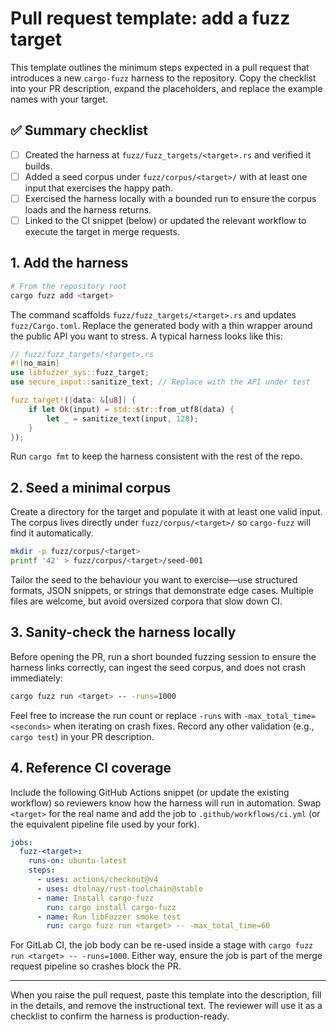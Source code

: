 # Pull request template: add a fuzz target

This template outlines the minimum steps expected in a pull request that introduces a new `cargo-fuzz` harness to the repository. Copy the checklist into your PR description, expand the placeholders, and replace the example names with your target.

## ✅ Summary checklist

- [ ] Created the harness at `fuzz/fuzz_targets/<target>.rs` and verified it builds.
- [ ] Added a seed corpus under `fuzz/corpus/<target>/` with at least one input that exercises the happy path.
- [ ] Exercised the harness locally with a bounded run to ensure the corpus loads and the harness returns.
- [ ] Linked to the CI snippet (below) or updated the relevant workflow to execute the target in merge requests.

## 1. Add the harness

```bash
# From the repository root
cargo fuzz add <target>
```

The command scaffolds `fuzz/fuzz_targets/<target>.rs` and updates `fuzz/Cargo.toml`. Replace the generated body with a thin wrapper around the public API you want to stress. A typical harness looks like this:

```rust
// fuzz/fuzz_targets/<target>.rs
#![no_main]
use libfuzzer_sys::fuzz_target;
use secure_input::sanitize_text; // Replace with the API under test

fuzz_target!(|data: &[u8]| {
    if let Ok(input) = std::str::from_utf8(data) {
        let _ = sanitize_text(input, 128);
    }
});
```

Run `cargo fmt` to keep the harness consistent with the rest of the repo.

## 2. Seed a minimal corpus

Create a directory for the target and populate it with at least one valid input. The corpus lives directly under `fuzz/corpus/<target>/` so `cargo-fuzz` will find it automatically.

```bash
mkdir -p fuzz/corpus/<target>
printf '42' > fuzz/corpus/<target>/seed-001
```

Tailor the seed to the behaviour you want to exercise—use structured formats, JSON snippets, or strings that demonstrate edge cases. Multiple files are welcome, but avoid oversized corpora that slow down CI.

## 3. Sanity-check the harness locally

Before opening the PR, run a short bounded fuzzing session to ensure the harness links correctly, can ingest the seed corpus, and does not crash immediately:

```bash
cargo fuzz run <target> -- -runs=1000
```

Feel free to increase the run count or replace `-runs` with `-max_total_time=<seconds>` when iterating on crash fixes. Record any other validation (e.g., `cargo test`) in your PR description.

## 4. Reference CI coverage

Include the following GitHub Actions snippet (or update the existing workflow) so reviewers know how the harness will run in automation. Swap `<target>` for the real name and add the job to `.github/workflows/ci.yml` (or the equivalent pipeline file used by your fork).

```yaml
jobs:
  fuzz-<target>:
    runs-on: ubuntu-latest
    steps:
      - uses: actions/checkout@v4
      - uses: dtolnay/rust-toolchain@stable
      - name: Install cargo-fuzz
        run: cargo install cargo-fuzz
      - name: Run libFuzzer smoke test
        run: cargo fuzz run <target> -- -max_total_time=60
```

For GitLab CI, the job body can be re-used inside a stage with `cargo fuzz run <target> -- -runs=1000`. Either way, ensure the job is part of the merge request pipeline so crashes block the PR.

---

When you raise the pull request, paste this template into the description, fill in the details, and remove the instructional text. The reviewer will use it as a checklist to confirm the harness is production-ready.
